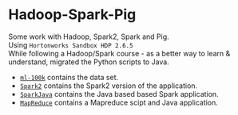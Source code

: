 # Hadoop-Spark-Pig
Some work with Hadoop, Spark2, Spark and Pig.<br/>
Using `Hortonworks Sandbox HDP 2.6.5`<br/>
While following a Hadoop/Spark course - as a better way to learn & understand, migrated the Python scripts to Java.<br/>

- [`ml-100k`](./ml-100k) contains the data set.
- [`Spark2`](./Spark2) contains the Spark2 version of the application.
- [`SparkJava`](./SparkJava) contains the Java based based Spark application. 
- [`MapReduce`](./MapReduce) contains a Mapreduce scipt and Java application. 
